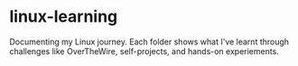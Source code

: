 # linux-learning
Documenting my Linux journey. Each folder shows what I've learnt through challenges like OverTheWire, self-projects, and hands-on experiements.
